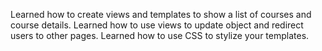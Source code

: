 Learned how to create views and templates to show a list of courses and course details.
Learned how to use views to update object and redirect users to other pages.
Learned how to use CSS to stylize your templates.
